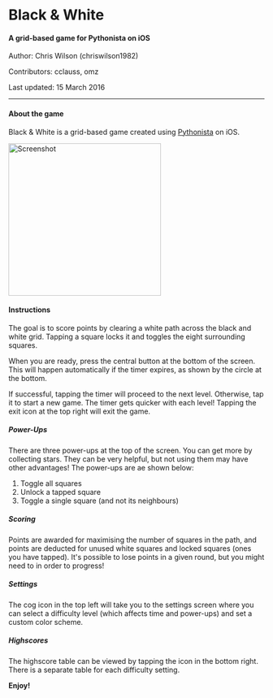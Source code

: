 # Black & White
#### A grid-based game for Pythonista on iOS

Author: Chris Wilson (chriswilson1982)

Contributors: cclauss, omz

Last updated: 15 March 2016

***

#### About the game

Black & White is a grid-based game created using [Pythonista](http://omz-software.com/pythonista/) on iOS.

<img src="https://www.dropbox.com/s/z3tkj57kgdc8tbq/screenshot.png?raw=1" alt="Screenshot" width="300"/>


#### Instructions

The goal is to score points by clearing a white path across the black and white grid. Tapping a square locks it and toggles the eight surrounding squares. 

When you are ready, press the central button at the bottom of the screen. This will happen automatically if the timer expires, as shown by the circle at the bottom.

If successful, tapping the timer will proceed to the next level. Otherwise, tap it to start a new game. The timer gets quicker with each level! Tapping the exit icon at the top right will exit the game.

##### Power-Ups

There are three power-ups at the top of the screen. You can get more by collecting stars. They can be very helpful, but not using them may have other advantages! The power-ups are ae shown below:

1) Toggle all squares
2) Unlock a tapped square
3) Toggle a single square (and not its neighbours)

##### Scoring

Points are awarded for maximising the number of squares in the path, and points are deducted for unused white squares and locked squares (ones you have tapped). It's possible to lose points in a given round, but you might need to in order to progress!

##### Settings

The cog icon in the top left will take you to the settings screen where you can select a difficulty level (which affects time and power-ups) and set a custom color scheme.

##### Highscores

The highscore table can be viewed by tapping the icon in the bottom right. There is a separate table for each difficulty setting.

__Enjoy!__
